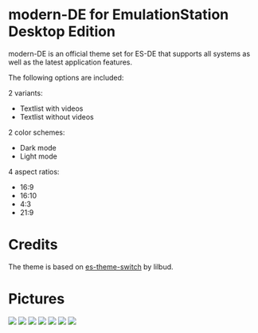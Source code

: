 # modern-DE for EmulationStation Desktop Edition

modern-DE is an official theme set for ES-DE that supports all systems as well as the latest application features.

The following options are included:

2 variants:

- Textlist with videos
- Textlist without videos

2 color schemes:

- Dark mode
- Light mode

4 aspect ratios:

- 16:9
- 16:10
- 4:3
- 21:9

# Credits

The theme is based on [es-theme-switch](https://github.com/lilbud/es-theme-switch) by lilbud.

# Pictures

![](https://gitlab.com/es-de/emulationstation-de/uploads/8859cd1f6ebf5653b6eb12b4f5171ecc/image.png)
![](https://gitlab.com/es-de/emulationstation-de/uploads/920a19cf845cb65f98db4cee5158a26f/image.png)
![](https://gitlab.com/es-de/emulationstation-de/uploads/f3d7ac00964e92252bea000043c1cab5/image.png)
![](https://gitlab.com/es-de/emulationstation-de/uploads/7f317ad1dff31e0c2dd21e4d1930613d/image.png)
![](https://gitlab.com/es-de/emulationstation-de/uploads/6a87a0d94898cfe060b028e29f148147/image.png)
![](https://gitlab.com/es-de/emulationstation-de/uploads/6862b35b9142888f983d86fea65d5411/image.png)
![](https://gitlab.com/es-de/emulationstation-de/uploads/36994f94784ff12c0ea48520544ed4fb/image.png)
